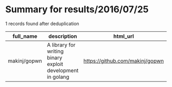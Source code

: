 
# Summary for results/2016/07/25
    
1 records found after deduplication

| full_name | description | html_url | matched_list | matched_count | pushed_at | size | stargazers_count | language | forks_count |
|--------------|------------------------------------------------------------|---------------------------------|----------------|-----------------|---------------------------|--------|--------------------|------------|---------------|
| makinj/gopwn | A library for writing binary exploit development in golang | https://github.com/makinj/gopwn | ['exploit'] | 1 | 2016-07-25 18:10:38+00:00 | 2 | 5 | Go | 1 |

